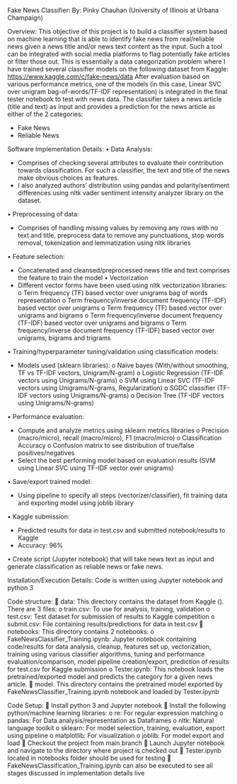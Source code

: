 
Fake News Classifier:
By: Pinky Chauhan (University of Illinois at Urbana Champaign)

Overview:
This objective of this project is to build a classifier system based on machine learning that is able to identify fake news from real/reliable news given a news title and/or news text content as the input. Such a tool can be integrated with social media platforms to flag potentially fake articles or filter those out.
This is essentially a data categorization problem where I have trained several classifier models on the following dataset from Kaggle:
https://www.kaggle.com/c/fake-news/data
After evaluation based on various performance metrics, one of the models (in this case, Linear SVC over unigram bag-of-words/TF-IDF representation) is integrated in the final tester notebook to test with news data.
The classifier takes a news article (title and text) as input and provides a prediction for the news article as either of the 2 categories:
-	Fake News
-	Reliable News

Software Implementation Details:
• Data Analysis:
-	Comprises of checking several attributes to evaluate their contribution towards classification. For such a classifier, the text and title of the news make obvious choices as features.
-	I also analyzed authors’ distribution using pandas and polarity/sentiment differences using nltk vader sentiment intensity analyzer library on the dataset.

• Preprocessing of data:
-	Comprises of handling missing values by removing any rows with no text and title, preprocess data to remove any punctuations, stop words removal, tokenization and lemmatization using nltk libraries

• Feature selection:
-	Concatenated and cleansed/preprocessed news title and text comprises the feature to train the model
• Vectorization
-	Different vector forms have been used using nltk vectorization libraries:
o	Term frequency (TF) based vector over unigrams bag of words representation
o	Term frequency/inverse document frequency (TF-IDF) based vector over unigrams
o	Term frequency (TF) based vector over unigrams and bigrams
o	Term frequency/inverse document frequency (TF-IDF) based vector over unigrams and bigrams
o	Term frequency/inverse document frequency (TF-IDF) based vector over unigrams, bigrams and trigrams

•	Training/hyperparameter tuning/validation using classification models:
-	Models used (sklearn libraries):
o	Naïve bayes (With/without smoothing, TF vs TF-IDF vectors, Unigram/N-gram)
o	Logistic Regression (TF-IDF vectors using Unigrams/N-grams)
o	SVM using Linear SVC (TF-IDF vectors using Unigrams/N-grams, Regularization)
o	SGDC classifier (TF-IDF vectors using Unigrams/N-grams)
o	Decision Tree (TF-IDF vectors using Unigrams/N-grams)

•	Performance evaluation:
-	Compute and analyze metrics using sklearn metrics libraries
o	Precision (macro/micro), recall (macro/micro), F1 (macro/micro)
o	Classification Accuracy
o	Confusion matrix to see distribution of true/false positives/negatives
-	Select the best performing model based on evaluation results (SVM using Linear SVC using TF-IDF vector over unigrams)

•	Save/export trained model:
-	Using pipeline to specify all steps (vectorizer/classifier), fit training data and exporting model using joblib library

•	Kaggle submission:
-	Predicted results for data in test.csv and submitted notebook/results to Kaggle
-	Accuracy: 96%

•	Create script (Jupyter notebook) that will take news text as input and generate classification as reliable news or fake news.


Installation/Execution Details:
Code is written using Jupyter notebook and python 3

Code structure:
	data: This directory contains the dataset from Kaggle (). There are 3 files:
o	train.csv: To use for analysis, training, validation
o	test.csv: Test dataset for submission of results to Kaggle competition
o	submit.csv: File containing results/predictions for data in test.csv
	notebooks: This directory contains 2 notebooks:
o	FakeNewsClassifier_Training.ipynb: Jupyter notebook containing code/results for data analysis, cleanup, features set up, vectorization, training using various classifier algorithms, tuning and performance evaluation/comparison, model pipeline creation/export, prediction of results for test.csv for Kaggle submission
o	Tester.ipynb: This notebook loads the pretrained/exported model and predicts the category for a given news article.
	model: This directory contains the pretrained model exported by FakeNewsClassifier_Training.ipynb notebook and loaded by Tester.ipynb

Code Setup:
	Install python 3 and Jupyter notebook
	Install the following python/machine learning libraries:
o	re: For regular expression matching
o	pandas: For Data analysis/representation as Dataframes
o	nltk: Natural language toolkit
o	sklearn: For model selection, training, evaluation, export using pipeline
o	matplotlib: For visualization
o	joblib: For model export and load
	Checkout the project from main branch
	Launch Jupyter notebook and navigate to the directory where project is checked out
	Tester.ipynb located in notebooks folder should be used for testing
	FakeNewsClassification_Training.ipynb can also be executed to see all stages discussed in implementation details live
